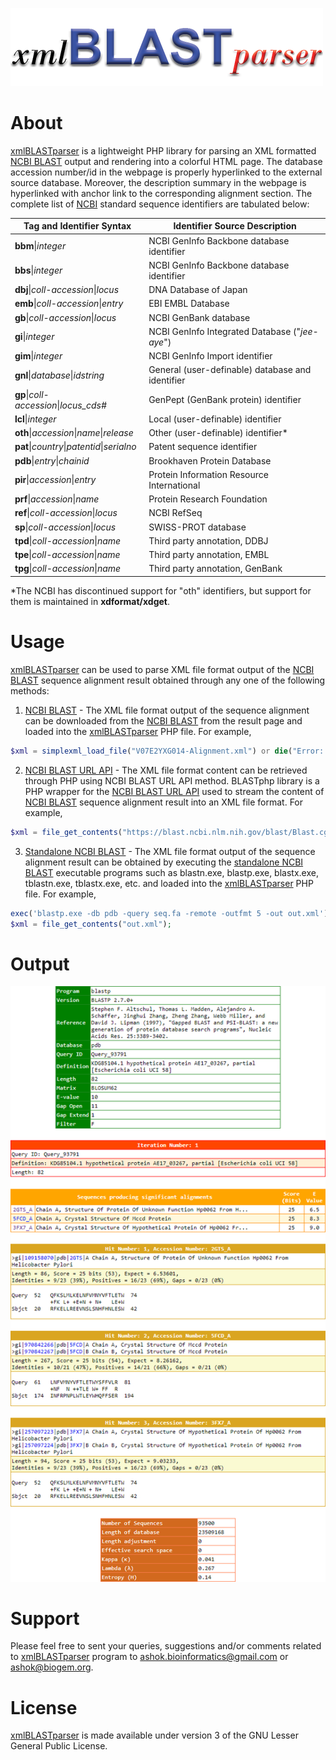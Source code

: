 ![xmlBLASTparser](https://raw.githubusercontent.com/AshokHub/xmlBLASTparser/master/misc/xmlBLASTparser_logo_500x125.png)

# About
[xmlBLASTparser](https://github.com/AshokHub/xmlBLASTparser) is a lightweight PHP library for parsing an XML formatted [NCBI BLAST](https://blast.ncbi.nlm.nih.gov/Blast.cgi) output and rendering into a colorful HTML page. The database accession number/id in the webpage is properly hyperlinked to the external source database. Moreover, the description summary in the webpage is hyperlinked with anchor link to the corresponding alignment section. The complete list of [NCBI](https://www.ncbi.nlm.nih.gov) standard sequence identifiers are tabulated below:

| **Tag and Identifier Syntax**                          | **Identifier Source Description**                          |
|--------------------------------------------------------|------------------------------------------------------------|
| **bbm**&#124;*integer*                                 | NCBI GenInfo Backbone database identifier                  |
| **bbs**&#124;*integer*                                 | NCBI GenInfo Backbone database identifier                  |
| **dbj**&#124;*coll-accession*&#124;*locus*             | DNA Database of Japan                                      |
| **emb**&#124;*coll-accession*&#124;*entry*             | EBI EMBL Database                                          |
| **gb**&#124;*coll-accession*&#124;*locus*              | NCBI GenBank database                                      |
| **gi**&#124;*integer*                                  | NCBI GenInfo Integrated Database ("*jee-aye*")             |
| **gim**&#124;*integer*                                 | NCBI GenInfo Import identifier                             |
| **gnl**&#124;*database*&#124;*idstring*                | General (user-definable) database and identifier           |
| **gp**&#124;*coll-accession*&#124;*locus_cds#*         | GenPept (GenBank protein) identifier                       |
| **lcl**&#124;*integer*                                 | Local (user-definable) identifier                          |
| **oth**&#124;*accession*&#124;*name*&#124;*release*    | Other (user-definable) identifier*                         |
| **pat**&#124;*country*&#124;*patentid*&#124;*serialno* | Patent sequence identifier                                 |
| **pdb**&#124;*entry*&#124;*chainid*                    | Brookhaven Protein Database                                |
| **pir**&#124;*accession*&#124;*entry*                  | Protein Information Resource International                 |
| **prf**&#124;*accession*&#124;*name*                   | Protein Research Foundation                                |
| **ref**&#124;*coll-accession*&#124;*locus*             | NCBI RefSeq                                                |
| **sp**&#124;*coll-accession*&#124;*locus*              | SWISS-PROT database                                        |
| **tpd**&#124;*coll-accession*&#124;*name*              | Third party annotation, DDBJ                               |
| **tpe**&#124;*coll-accession*&#124;*name*              | Third party annotation, EMBL                               |
| **tpg**&#124;*coll-accession*&#124;*name*              | Third party annotation, GenBank                            |

&#42;The NCBI has discontinued support for "oth" identifiers, but support for them is maintained in **xdformat/xdget**.

# Usage
[xmlBLASTparser](https://github.com/AshokHub/xmlBLASTparser) can be used to parse XML file format output of the [NCBI BLAST](https://blast.ncbi.nlm.nih.gov/Blast.cgi) sequence alignment result obtained through any one of the following methods:

1. [NCBI BLAST](https://blast.ncbi.nlm.nih.gov/Blast.cgi) - The XML file format output of the sequence alignment can be downloaded from the [NCBI BLAST](https://blast.ncbi.nlm.nih.gov/Blast.cgi) from the result page and loaded into the [xmlBLASTparser](https://github.com/AshokHub/xmlBLASTparser) PHP file. For example,

```php
$xml = simplexml_load_file("V07E2YXG014-Alignment.xml") or die("Error: Cannot able to create object");
```

2. [NCBI BLAST URL API](https://ncbi.github.io/blast-cloud/dev/api.html) - The XML file format content can be retrieved through PHP using NCBI BLAST URL API method. BLASTphp library is a PHP wrapper for the [NCBI BLAST URL API](https://ncbi.github.io/blast-cloud/dev/api.html) used to stream the content of [NCBI BLAST](https://blast.ncbi.nlm.nih.gov/Blast.cgi) sequence alignment result into an XML file format. For example,

```php
$xml = file_get_contents("https://blast.ncbi.nlm.nih.gov/blast/Blast.cgi?CMD=Get&FORMAT_TYPE=XML&RID=$rid");
```

3. [Standalone NCBI BLAST](https://blast.ncbi.nlm.nih.gov/Blast.cgi?PAGE_TYPE=BlastDocs&DOC_TYPE=Download) - The XML file format output of the sequence alignment result can be obtained by executing the [standalone NCBI BLAST](https://blast.ncbi.nlm.nih.gov/Blast.cgi?PAGE_TYPE=BlastDocs&DOC_TYPE=Download) executable programs such as blastn.exe, blastp.exe, blastx.exe, tblastn.exe, tblastx.exe, etc. and loaded into the [xmlBLASTparser](https://github.com/AshokHub/xmlBLASTparser) PHP file. For example,

```php
exec('blastp.exe -db pdb -query seq.fa -remote -outfmt 5 -out out.xml');
$xml = file_get_contents("out.xml");
```

# Output
![xmlBLASTparser Output](https://raw.githubusercontent.com/AshokHub/xmlBLASTparser/master/misc/output.jpg)

# Support
Please feel free to sent your queries, suggestions and/or comments related to [xmlBLASTparser](https://github.com/AshokHub/xmlBLASTparser) program to [ashok.bioinformatics@gmail.com](ashok.bioinformatics@gmail.com) or [ashok@biogem.org](ashok@biogem.org).


# License
[xmlBLASTparser](https://github.com/AshokHub/xmlBLASTparser) is made available under version 3 of the GNU Lesser General Public License.

